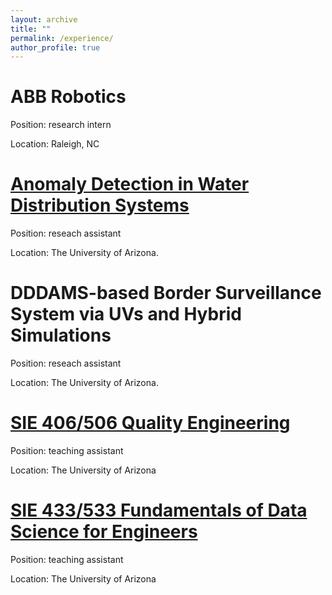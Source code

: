 ```yaml
---
layout: archive
title: ""
permalink: /experience/
author_profile: true
---
```


ABB Robotics
====
Position: research intern

Location: Raleigh, NC



[Anomaly Detection in Water Distribution Systems](https://uawds.github.io)
====
Position: reseach assistant

Location: The University of Arizona.


DDDAMS-based Border Surveillance System via UVs and Hybrid Simulations
====
Position: reseach assistant

Location: The University of Arizona.


[SIE 406/506 Quality Engineering](https://sie.engineering.arizona.edu/sites/sie.engineering.arizona.edu/files/syllabus/SIE406-506_Syllabus_Liu_S21_2.pdf)
====
Position: teaching assistant

Location: The University of Arizona


[SIE 433/533 Fundamentals of Data Science for Engineers](https://sie.engineering.arizona.edu/sites/sie.engineering.arizona.edu/files/syllabus/SIE-433-533-Syllabus-Fall-2019_0.pdf)
====
Position: teaching assistant

Location: The University of Arizona
